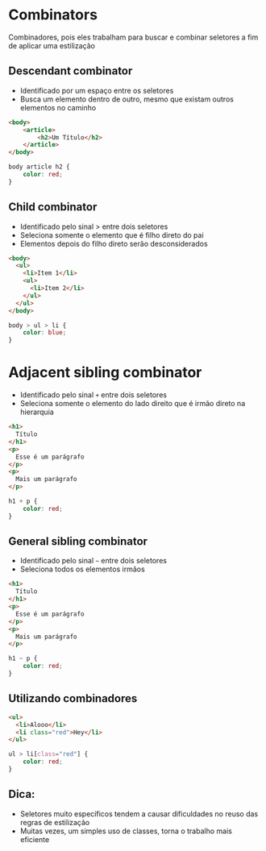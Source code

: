 # Combinators

Combinadores, pois eles trabalham para buscar e combinar seletores a fim de aplicar uma estilização

## Descendant combinator

* Identificado por um espaço entre os seletores
* Busca um elemento dentro de outro, mesmo que existam outros elementos no caminho

```html
<body>
	<article>
		<h2>Um Título</h2>
	</article>
</body>
```

```CSS
body article h2 {
	color: red;
}
```

## Child combinator

* Identificado pelo sinal > entre dois seletores
* Seleciona somente o elemento que é filho direto do pai
* Elementos depois do filho direto serão desconsiderados

```HTML
<body>
  <ul>
    <li>Item 1</li>
    <ul>
      <li>Item 2</li>
    </ul>
  </ul>
</body>
```

```CSS
body > ul > li {
	color: blue;
}
```

# Adjacent sibling combinator

* Identificado pelo sinal `+` entre dois seletores
* Seleciona somente o elemento do lado direito que é irmão direto na hierarquia

```HTML
<h1>
  Título
</h1>
<p>
  Esse é um parágrafo
</p>
<p>
  Mais um parágrafo
</p>
```

```CSS
h1 + p {
	color: red;
}
```

## General sibling combinator

* Identificado pelo sinal `~` entre dois seletores
* Seleciona todos os elementos irmãos

```HTML
<h1>
  Título
</h1>
<p>
  Esse é um parágrafo
</p>
<p>
  Mais um parágrafo
</p>
```

```CSS
h1 ~ p {
	color: red;
}
```

## Utilizando combinadores

```HTML
<ul>
  <li>Alooo</li>
  <li class="red">Hey</li>
</ul>
```

```CSS
ul > li[class="red"] {
	color: red;
}
```

## Dica:
* Seletores muito específicos tendem a causar dificuldades no reuso das regras de estilização
* Muitas vezes, um simples uso de classes, torna o trabalho mais eficiente